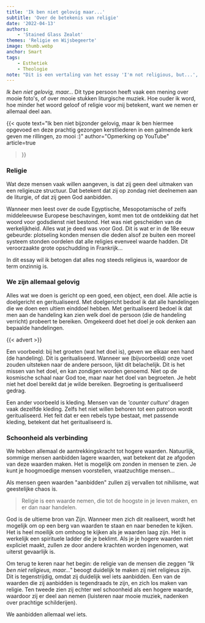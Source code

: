 ```yaml
---
title: 'Ik ben niet gelovig maar...'
subtitle: 'Over de betekenis van religie'
date: '2022-04-13'
authors:
    - 'Stained Glass Zealot'
themes: 'Religie en Wijsbegeerte'
image: thumb.webp
anchor: Smart
tags:
    - Esthetiek
    - Theologie
note: "Dit is een vertaling van het essay 'I'm not religious, but...', het origineel is [hier](https://glasszealot.substack.com/p/im-not-religious-but) te lezen."
---
```


_Ik ben niet gelovig, maar..._ Dit type persoon heeft vaak een mening over mooie foto's, of over mooie stukken liturgische muziek. Hoe ouder ik word, hoe minder het woord geloof of religie voor mij betekent, want we nemen er allemaal deel aan.

{{< quote
	text="Ik ben niet bijzonder gelovig, maar ik ben hiermee opgevoed en deze prachtig gezongen kerstliederen in een galmende kerk geven me rillingen, zo mooi :)"
	author="Opmerking op YouTube"
	article=true
>}}


### Religie

Wat deze mensen vaak willen aangeven, is dat zij geen deel uitmaken van een religieuze structuur. Dat betekent dat zij op zondag niet deelnemen aan de liturgie, of dat zij geen God aanbidden.

Wanneer men leest over de oude Egyptische, Mesopotamische of zelfs middeleeuwse Europese beschavingen, komt men tot de ontdekking dat het woord voor godsdienst niet bestond. Het was niet gescheiden van de werkelijkheid. Alles wat je deed was voor God. Dit is wat er in de 18e eeuw gebeurde: plotseling konden mensen die deden alsof ze buiten een moreel systeem stonden oordelen dat alle religies evenveel waarde hadden. Dit veroorzaakte grote opschudding in Frankrijk...

In dit essay wil ik betogen dat alles nog steeds religieus is, waardoor de term onzinnig is.


### We zijn allemaal gelovig

Alles wat we doen is gericht op een goed, een object, een doel. Alle actie is doelgericht en geritualiseerd. Met doelgericht bedoel ik dat alle handelingen die we doen een ultiem einddoel hebben. Met geritualiseerd bedoel ik dat men aan de handeling kan zien welk doel de persoon (die de handeling verricht) probeert te bereiken. Omgekeerd doet het doel je ook denken aan bepaalde handelingen. 

{{< advert >}}

Een voorbeeld: bij het groeten (wat het doel is), geven we elkaar een hand (de handeling). Dit is geritualiseerd. Wanneer we (bijvoorbeeld) onze voet zouden uitsteken naar de andere persoon, lijkt dit belachelijk. Dit is het missen van het doel, en kan zondigen worden genoemd. Niet op de kosmische schaal naar God toe, maar naar het doel van begroeten. Je hebt niet het doel bereikt dat je wilde bereiken. Begroeting is geritualiseerd gedrag.

Een ander voorbeeld is kleding. Mensen van de _'counter culture'_ dragen vaak dezelfde kleding. Zelfs het niet willen behoren tot een patroon wordt geritualiseerd. Het feit dat er een rebels type bestaat, met passende kleding, betekent dat het geritualiseerd is. 


### Schoonheid als verbinding

We hebben allemaal de aantrekkingskracht tot  hogere waarden. Natuurlijk, sommige mensen aanbidden lagere waarden, wat betekent dat ze afgoden van deze waarden maken. Het is mogelijk om zonden in mensen te zien. Je kunt je hoogmoedige mensen voorstellen, vraatzuchtige mensen...

Als mensen geen waarden "aanbidden" zullen zij vervallen tot nihilisme, wat geestelijke chaos is.

>Religie is een waarde nemen, die tot de hoogste in je leven maken, en er dan naar handelen. 

God is de ultieme bron van Zijn. Wanneer men zich dit realiseert, wordt het mogelijk om op een berg van waarden te staan en naar beneden te kijken. Het is heel moeilijk om omhoog te kijken als je waarden laag zijn. Het is werkelijk een spirituele ladder die je beklimt. Als je je hogere waarden niet expliciet maakt, zullen ze door andere krachten worden ingenomen, wat uiterst gevaarlijk is.

Om terug te keren naar het begin: de religie van de mensen die zeggen _"Ik ben niet religieus, maar..."_ beoogt duidelijk te maken zij niet religieus zijn. Dit is tegenstrijdig, omdat zij duidelijk wel iets aanbidden. Een van de waarden die zij aanbidden is tegendraads te zijn, en zich los maken van religie. Ten tweede zien zij echter wel schoonheid als een hogere waarde, waardoor zij er deel aan nemen (luisteren naar mooie muziek, nadenken over prachtige schilderijen).

We aanbidden allemaal wel iets.
